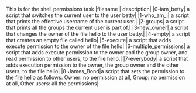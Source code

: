 This is for the shell permissions task
|filename | description|
|0-iam\_betty| a script that switches the current user to the user betty|
|1-who\_am\_i| a script that prints the effective username of the current user.|
|2-groups| a script that prints all the groups the current user is part of.|
|3-new\_owner| a script that changes the owner of the file hello to the user betty.|
|4-empty| a script that creates an empty file called hello|
|5-execute| a script that adds execute permission to the owner of the file hello|
|6-multiple\_permissions| a script that adds execute permission to the owner and the group owner, and read permission to other users, to the file hello.|
|7-everybody| a script that adds execution permission to the owner, the group owner and the other users, to the file hello|
|8-James\_Bond|a script that sets the permission to the file hello as follows: Owner: no permission at all, Group: no permission at all, Other users: all the permissions|
